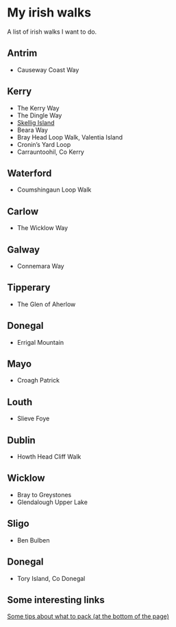 # My irish walks
A list of irish walks I want to do.

## Antrim
- Causeway Coast Way

## Kerry
- The Kerry Way
- The Dingle Way
- [Skellig Island](skellig-island/index.md)
- Beara Way
- Bray Head Loop Walk, Valentia Island
- Cronin’s Yard Loop
- Carrauntoohil, Co Kerry

## Waterford
- Coumshingaun Loop Walk

## Carlow
- The Wicklow Way

## Galway
- Connemara Way

## Tipperary
- The Glen of Aherlow

## Donegal
- Errigal Mountain

## Mayo
- Croagh Patrick

## Louth
- Slieve Foye

## Dublin
- Howth Head Cliff Walk

## Wicklow
- Bray to Greystones
- Glendalough Upper Lake

## Sligo
- Ben Bulben

## Donegal
- Tory Island, Co Donegal

## Some interesting links
[Some tips about what to pack (at the bottom of the page)](https://www.independent.ie/life/travel/ireland/7-amazing-walks-in-ireland-fresh-air-for-every-fitness-level-35575321.html)

